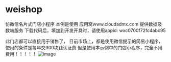 # weishop
仿微信名片式门店小程序
本例是使用 应用窝www.cloudadmx.com 提供数据及数端服务
下载代码后，填加到开发开具时，请使用appid: wxc0700f72fc4abc95

此门店都可以直接用于销售了， 目前市场上，都是使用微信提示的简易小程序，使用的条件是每年交300块钱认证费
但是使用本示例中的门店小程序，完全不用费用！！！！！
![image](http://f.cloudadmx.com/group1/M00/00/05/wKgAA1l9eqqAYab6AAL5cGcZCd8352.PNG)
